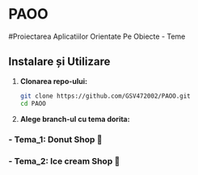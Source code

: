 # PAOO
#Proiectarea Aplicatiilor Orientate Pe Obiecte - Teme

## Instalare și Utilizare

1. **Clonarea repo-ului:**
   ```bash
   git clone https://github.com/GSV472002/PAOO.git
   cd PAOO
   ```
2. **Alege branch-ul cu tema dorita:**
###  - Tema_1: Donut Shop 🍩
###  - Tema_2: Ice cream Shop 🍦 
